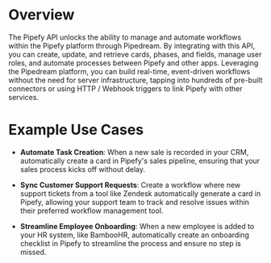 # Overview

The Pipefy API unlocks the ability to manage and automate workflows within the Pipefy platform through Pipedream. By integrating with this API, you can create, update, and retrieve cards, phases, and fields, manage user roles, and automate processes between Pipefy and other apps. Leveraging the Pipedream platform, you can build real-time, event-driven workflows without the need for server infrastructure, tapping into hundreds of pre-built connectors or using HTTP / Webhook triggers to link Pipefy with other services.

# Example Use Cases

- **Automate Task Creation**: When a new sale is recorded in your CRM, automatically create a card in Pipefy's sales pipeline, ensuring that your sales process kicks off without delay.

- **Sync Customer Support Requests**: Create a workflow where new support tickets from a tool like Zendesk automatically generate a card in Pipefy, allowing your support team to track and resolve issues within their preferred workflow management tool.

- **Streamline Employee Onboarding**: When a new employee is added to your HR system, like BambooHR, automatically create an onboarding checklist in Pipefy to streamline the process and ensure no step is missed.
